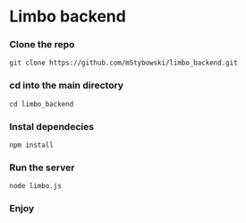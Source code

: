<h1>Limbo backend</h1>

<h3>Clone the repo</h3>

```
git clone https://github.com/mStybowski/limbo_backend.git
```

<h3>cd into the main directory</h3>

```
cd limbo_backend
```

<h3>Instal dependecies</h3>

```
npm install
```

<h3>Run the server</h3>

```
node limbo.js
```

<h3>Enjoy</h3>
